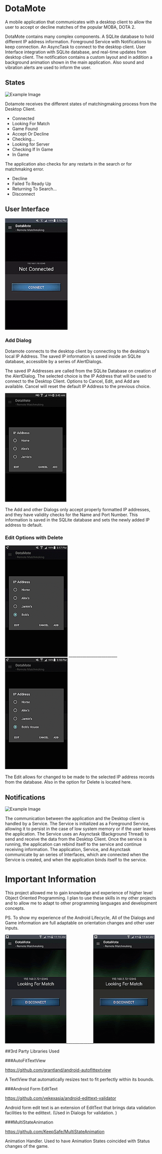 # DotaMote

A mobile application that communicates with a desktop client to allow the user to accept or decline matches of the popular MOBA, DOTA 2. 

DotaMote contains many complex components. A SQLite database to hold different IP address information. Foreground Service with Notifications to keep connection. An AsyncTask to connect to the desktop client. User Interface integration with SQLite database, and real-time updates from desktop client. The notification contains a custom layout and in addition a background animation shown in the main application. Also sound and vibration alerts are 
used to inform the user. 

## States 

![Example Image](/website/static/states2.gif?raw=true)

Dotamote receives the different states of matchingmaking process from the Desktop Client.
  
  * Connected
  * Looking For Match
  * Game Found
  * Accept Or Decline
  * Checking...
  * Looking for Server
  * Checking If In Game
  * In Game
  
The application also checks for any restarts in the search or for matchmaking error.

  * Decline 
  * Failed To Ready Up
  * Returning To Search...
  * Disconnect

## User Interface


![Example Image](/website/static/create.gif?raw=true)

### Add Dialog
Dotamote connects to the desktop client by connecting to the desktop's local IP Address. The saved IP information
is saved inside an SQLite database, accessible by a series of AlertDialogs. 

The saved IP Addresses are called from the SQLite Database on creation of the AlertDialog.  The selected choice is the IP Address that will be used to connect to the Desktop Client. Options to Cancel, Edit, and Add are available. Cancel will reset the default IP Address to the previous choice.

![Example Image](/website/static/add3.gif?raw=true)

The Add and other Dialogs only accept properly formatted IP addresses, and they have validity checks for the Name and Port Number. This information is saved in the SQLite database and sets the newly added IP address to default.


### Edit Options with Delete
![Example Image](/website/static/edit.gif?raw=true)  _________________________   ![Example Image](/website/static/delete.gif?raw=true)

The Edit allows for changed to be made to the selected IP address records from the database. Also in the option for Delete is located here. 


## Notifications

![Example Image](/website/static/notification2.gif?raw=true)

The communication between the application and the Desktop client is handled by a Service. The Service is initialized as a Foreground Service, allowing it to persist in the case of low system memory or if the user leaves the application. The Service uses an Asynctask (Background Thread) to send and receive the data from the Desktop Client. Once the service is running, the application can rebind itself to the service and continue receiving information. The application, Service, and Asynctask communicate by an series of Interfaces, which are connected when the Service is created, and when the application  binds itself to the service.

# Important Information

This project allowed me to gain knowledge and experience of higher level Object Oriented Programming. I plan to use these skills in my other projects and to allow me to adapt to other programming languages and development concepts. 

PS. To show my experience of the Android Lifecycle, All of the Dialogs and Game information are full adaptable on orientation 
changes and other user inputs. 

![Example Image](/website/static/accept_destroy.gif?raw=true)______________![Example Image](/website/static/reload.gif?raw=true)



##3rd Party Libraries Used


###AutoFitTextView

  https://github.com/grantland/android-autofittextview

  A TextView that automatically resizes text to fit perfectly within its bounds.
  
###Android Form EditText

  https://github.com/vekexasia/android-edittext-validator

  Android form edit text is an extension of EditText that brings data validation facilities to the edittext. (Used in Dialogs for
  validation. )
  
###MultiStateAnimation

https://github.com/KeepSafe/MultiStateAnimation

Animation Handler. Used to have Animation States coincided with Status changes of the game.

